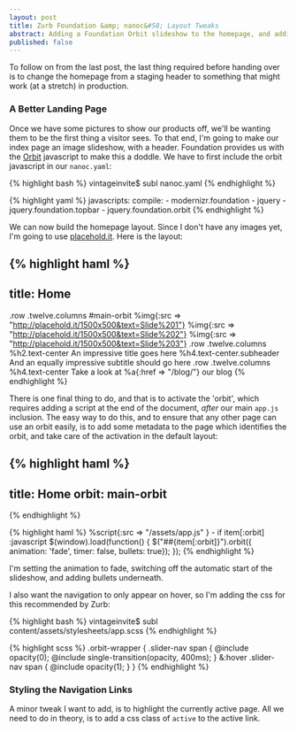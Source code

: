 ```yaml
---
layout: post
title: Zurb Foundation &amp; nanoc&#58; Layout Tweaks
abstract: Adding a Foundation Orbit slideshow to the homepage, and adding an active class to the navigation links
published: false
---
```


To follow on from the last post, the last thing required before handing over is to change the homepage from a staging header to something that might work (at a stretch) in production.

### A Better Landing Page

Once we have some pictures to show our products off, we'll be wanting them to be the first thing a visitor sees. To that end, I'm going to make our index page an image slideshow, with a header. Foundation provides us with the [Orbit](http://foundation.zurb.com/old-docs/f3/orbit.php) javascript to make this a doddle. We have to first include the orbit javascript in our `nanoc.yaml`:

{% highlight bash %}
vintageinvite$ subl nanoc.yaml
{% endhighlight %}

{% highlight yaml %}
javascripts:
  compile:
    - modernizr.foundation
    - jquery
    - jquery.foundation.topbar
    - jquery.foundation.orbit
{% endhighlight %}

We can now build the homepage layout. Since I don't have any images yet, I'm going to use [placehold.it](http://placehold.it). Here is the layout:

{% highlight haml %}
---
title: Home
---
.row
  .twelve.columns
    #main-orbit
      %img{:src => "http://placehold.it/1500x500&text=Slide%201"}
      %img{:src => "http://placehold.it/1500x500&text=Slide%202"}
      %img{:src => "http://placehold.it/1500x500&text=Slide%203"}
.row
  .twelve.columns
    %h2.text-center An impressive title goes here
    %h4.text-center.subheader And an equally impressive subtitle should go here
.row
  .twelve.columns
    %h4.text-center
      Take a look at
      %a{:href => "/blog/"} our blog
{% endhighlight %}

There is one final thing to do, and that is to activate the 'orbit', which requires adding a script at the end of the document, _after_ our main `app.js` inclusion. The easy way to do this, and to ensure that any other page can use an orbit easily, is to add some metadata to the page which identifies the orbit, and take care of the activation in the default layout:

{% highlight haml %}
---
title: Home
orbit: main-orbit
---
{% endhighlight %}

{% highlight haml %}
    %script{:src => "/assets/app.js" }
    - if item[:orbit]
      :javascript
        $(window).load(function() { $("##{item[:orbit]}").orbit({ animation: 'fade', timer: false, bullets: true}); });
{% endhighlight %}

I'm setting the animation to fade, switching off the automatic start of the slideshow, and adding bullets underneath.

I also want the navigation to only appear on hover, so I'm adding the css for this recommended by Zurb:

{% highlight bash %}
vintageinvite$ subl content/assets/stylesheets/app.scss
{% endhighlight %}

{% highlight scss %}
.orbit-wrapper {
  .slider-nav span { @include opacity(0); @include single-transition(opacity, 400ms); }
  &:hover .slider-nav span { @include opacity(1); }
}
{% endhighlight %}

### Styling the Navigation Links

A minor tweak I want to add, is to highlight the currently active page. All we need to do in theory, is to add a css class of `active` to the active link.
